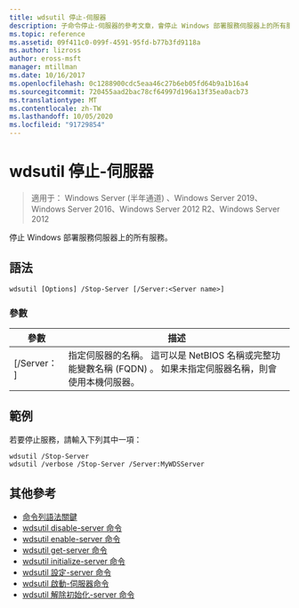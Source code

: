 ```yaml
---
title: wdsutil 停止-伺服器
description: 子命令停止-伺服器的參考文章，會停止 Windows 部署服務伺服器上的所有服務。
ms.topic: reference
ms.assetid: 09f411c0-099f-4591-95fd-b77b3fd9118a
ms.author: lizross
author: eross-msft
manager: mtillman
ms.date: 10/16/2017
ms.openlocfilehash: 0c1288900cdc5eaa46c27b6eb05fd64b9a1b16a4
ms.sourcegitcommit: 720455aad2bac78cf64997d196a13f35ea0acb73
ms.translationtype: MT
ms.contentlocale: zh-TW
ms.lasthandoff: 10/05/2020
ms.locfileid: "91729854"
---
```

# <a name="wdsutil-stop-server"></a>wdsutil 停止-伺服器

> 適用于： Windows Server (半年通道) 、Windows Server 2019、Windows Server 2016、Windows Server 2012 R2、Windows Server 2012

停止 Windows 部署服務伺服器上的所有服務。

## <a name="syntax"></a>語法
```
wdsutil [Options] /Stop-Server [/Server:<Server name>]
```
### <a name="parameters"></a>參數
|參數|描述|
|-------|--------|
|[/Server： <Server name> ]|指定伺服器的名稱。 這可以是 NetBIOS 名稱或完整功能變數名稱 (FQDN) 。 如果未指定伺服器名稱，則會使用本機伺服器。|
## <a name="examples"></a>範例
若要停止服務，請輸入下列其中一項：
```
wdsutil /Stop-Server
wdsutil /verbose /Stop-Server /Server:MyWDSServer
```
## <a name="additional-references"></a>其他參考
- [命令列語法關鍵](command-line-syntax-key.md)
- [wdsutil disable-server 命令](wdsutil-disable-server.md)
- [wdsutil enable-server 命令](wdsutil-enable-server.md)
- [wdsutil get-server 命令](wdsutil-get-server.md)
- [wdsutil initialize-server 命令](wdsutil-initialize-server.md)
- [wdsutil 設定-server 命令](wdsutil-set-server.md)
- [wdsutil 啟動-伺服器命令](wdsutil-start-server.md)
- [wdsutil 解除初始化-server 命令](wdsutil-uninitialize-server.md)

